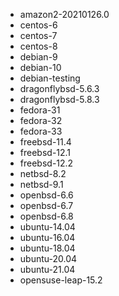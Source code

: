 - amazon2-20210126.0
- centos-6
- centos-7
- centos-8
- debian-9
- debian-10
- debian-testing
- dragonflybsd-5.6.3
- dragonflybsd-5.8.3
- fedora-31
- fedora-32
- fedora-33
- freebsd-11.4
- freebsd-12.1
- freebsd-12.2
- netbsd-8.2
- netbsd-9.1
- openbsd-6.6
- openbsd-6.7
- openbsd-6.8
- ubuntu-14.04
- ubuntu-16.04
- ubuntu-18.04
- ubuntu-20.04
- ubuntu-21.04
- opensuse-leap-15.2
